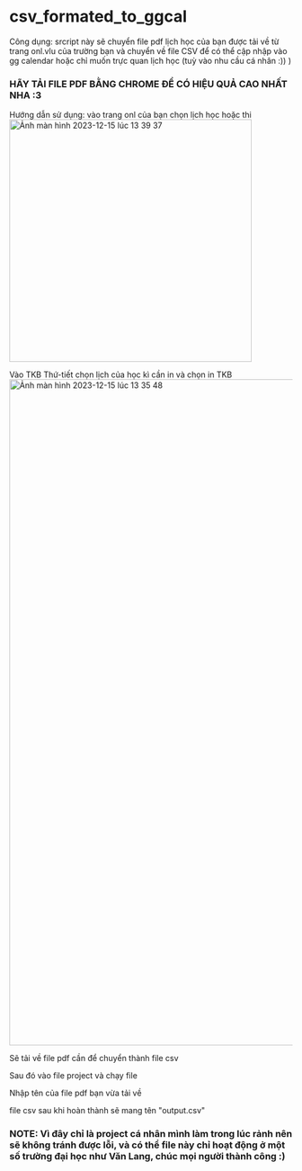 # csv_formated_to_ggcal

Công dụng: srcript này sẽ chuyển file pdf lịch học của bạn được tải về từ trang onl.vlu của trường bạn và chuyển về file CSV để có thể cập nhập vào gg calendar hoặc chỉ muốn trực quan lịch học (tuỳ vào nhu cầu cá nhân :)) )


### HÃY TẢI FILE PDF BẰNG CHROME ĐỂ CÓ HIỆU QUẢ CAO NHẤT NHA :3
Hướng dẫn sử dụng: vào trang onl của bạn chọn lịch học hoặc thi
<img width="431" alt="Ảnh màn hình 2023-12-15 lúc 13 39 37" src="https://github.com/tonyhyge/csv_formated_to_ggcal/assets/119439154/a1e18675-7e26-40b9-bbfa-4d77e442f87c">

Vào TKB Thứ-tiết chọn lịch của học kì cần in và chọn in TKB
<img width="1184" alt="Ảnh màn hình 2023-12-15 lúc 13 35 48" src="https://github.com/tonyhyge/csv_formated_to_ggcal/assets/119439154/d7a87cbb-4fb7-4d3e-800e-c1cc1c389c4c">

Sẽ tải về file pdf cần để chuyển thành file csv

Sau đó vào file project và chạy file

Nhập tên của file pdf bạn vừa tải về

file csv sau khi hoàn thành sẽ mang tên "output.csv"


### NOTE: Vì đây chỉ là project cá nhân mình làm trong lúc rảnh nên sẽ không tránh được lỗi, và có thể file này chỉ hoạt động ở một số trường đại học như Văn Lang, chúc mọi người thành công :)
